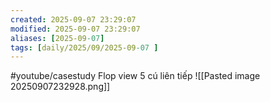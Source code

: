 ```yaml
---
created: 2025-09-07 23:29:07
modified: 2025-09-07 23:29:07
aliases: [2025-09-07]
tags: [daily/2025/09/2025-09-07 ]
---
```

#youtube/casestudy Flop view 5 cú liên tiếp
![[Pasted image 20250907232928.png]]

















